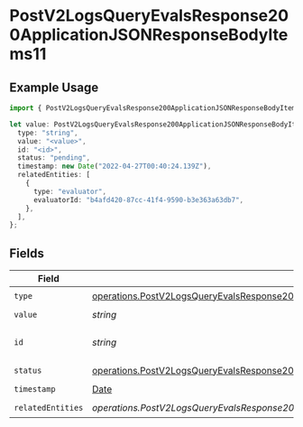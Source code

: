 # PostV2LogsQueryEvalsResponse200ApplicationJSONResponseBodyItems11

## Example Usage

```typescript
import { PostV2LogsQueryEvalsResponse200ApplicationJSONResponseBodyItems11 } from "orq-poc-typescript-multi-env-version/models/operations";

let value: PostV2LogsQueryEvalsResponse200ApplicationJSONResponseBodyItems11 = {
  type: "string",
  value: "<value>",
  id: "<id>",
  status: "pending",
  timestamp: new Date("2022-04-27T00:40:24.139Z"),
  relatedEntities: [
    {
      type: "evaluator",
      evaluatorId: "b4afd420-87cc-41f4-9590-b3e363a63db7",
    },
  ],
};
```

## Fields

| Field                                                                                                                                                                                                                  | Type                                                                                                                                                                                                                   | Required                                                                                                                                                                                                               | Description                                                                                                                                                                                                            |
| ---------------------------------------------------------------------------------------------------------------------------------------------------------------------------------------------------------------------- | ---------------------------------------------------------------------------------------------------------------------------------------------------------------------------------------------------------------------- | ---------------------------------------------------------------------------------------------------------------------------------------------------------------------------------------------------------------------- | ---------------------------------------------------------------------------------------------------------------------------------------------------------------------------------------------------------------------- |
| `type`                                                                                                                                                                                                                 | [operations.PostV2LogsQueryEvalsResponse200ApplicationJSONResponseBodyItems1Evals7WorkflowRun1Type](../../models/operations/postv2logsqueryevalsresponse200applicationjsonresponsebodyitems1evals7workflowrun1type.md) | :heavy_check_mark:                                                                                                                                                                                                     | N/A                                                                                                                                                                                                                    |
| `value`                                                                                                                                                                                                                | *string*                                                                                                                                                                                                               | :heavy_check_mark:                                                                                                                                                                                                     | N/A                                                                                                                                                                                                                    |
| `id`                                                                                                                                                                                                                   | *string*                                                                                                                                                                                                               | :heavy_check_mark:                                                                                                                                                                                                     | The id of the resource                                                                                                                                                                                                 |
| `status`                                                                                                                                                                                                               | [operations.PostV2LogsQueryEvalsResponse200ApplicationJSONResponseBodyItems1Evals7Status](../../models/operations/postv2logsqueryevalsresponse200applicationjsonresponsebodyitems1evals7status.md)                     | :heavy_check_mark:                                                                                                                                                                                                     | N/A                                                                                                                                                                                                                    |
| `timestamp`                                                                                                                                                                                                            | [Date](https://developer.mozilla.org/en-US/docs/Web/JavaScript/Reference/Global_Objects/Date)                                                                                                                          | :heavy_check_mark:                                                                                                                                                                                                     | N/A                                                                                                                                                                                                                    |
| `relatedEntities`                                                                                                                                                                                                      | *operations.PostV2LogsQueryEvalsResponse200ApplicationJSONResponseBodyItems1Evals7WorkflowRunRelatedEntities*[]                                                                                                        | :heavy_check_mark:                                                                                                                                                                                                     | N/A                                                                                                                                                                                                                    |